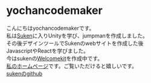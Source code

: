 # yochancodemaker
こんにちはyochancodemakerです。  
私は[Suken](https://suken.daemon.asia)に入りUnityを学び、jumpmanを作成しました。  
その後デザインツールでSukenのwebサイトを作成した後  
JavascriptやReactを学びました。  
今はsukenの[Welcomekit](https://github.com/kg-suken/WelcomeKit)を作成中です。  
[私のホームページ](https://sites.suken.daemon.asia/MemberAPPs/Yochancodemaker/yochancodemaker-web/index.html)です。ご覧いただけると嬉しいです。  
[sukenのgithub](https://github.com/kg-suken)
